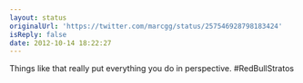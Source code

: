```yaml
---
layout: status
originalUrl: 'https://twitter.com/marcgg/status/257546928798183424'
isReply: false
date: 2012-10-14 18:22:27
---
```


Things like that really put everything you do in perspective. #RedBullStratos

